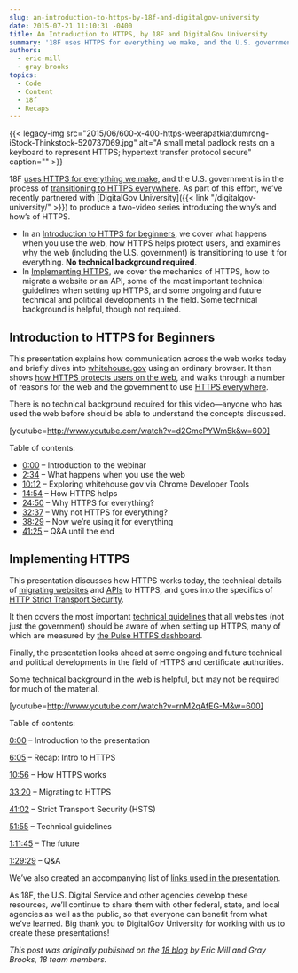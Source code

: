 ```yaml
---
slug: an-introduction-to-https-by-18f-and-digitalgov-university
date: 2015-07-21 11:10:31 -0400
title: An Introduction to HTTPS, by 18F and DigitalGov University
summary: '18F uses HTTPS for everything we make, and the U.S. government is in the process of transitioning to HTTPS everywhere. As part of this effort, we&#8217;ve recently partnered with DigitalGov University to produce a two-video series introducing the why&#8217;s and how&#8217;s of HTTPS. In an Introduction to HTTPS for beginners, we cover what happens when'
authors:
  - eric-mill
  - gray-brooks
topics:
  - Code
  - Content
  - 18f
  - Recaps
---
```


{{< legacy-img src="2015/06/600-x-400-https-weerapatkiatdumrong-iStock-Thinkstock-520737069.jpg" alt="A small metal padlock rests on a keyboard to represent HTTPS; hypertext transfer protocol secure" caption="" >}} 

18F [uses HTTPS for everything we make](https://18f.gsa.gov/2014/11/13/why-we-use-https-in-every-gov-website-we-make/), and the U.S. government is in the process of [transitioning to HTTPS everywhere](https://18f.gsa.gov/2015/06/08/the-us-government-is-moving-to-https-everywhere/). As part of this effort, we&#8217;ve recently partnered with [DigitalGov University]({{< link "/digitalgov-university/" >}}) to produce a two-video series introducing the why&#8217;s and how&#8217;s of HTTPS.

  * In an [Introduction to HTTPS for beginners](https://18f.gsa.gov/2015/07/16/introduction-to-https-webinar/#introduction-to-https-for-beginners), we cover what happens when you use the web, how HTTPS helps protect users, and examines why the web (including the U.S. government) is transitioning to use it for everything. **No technical background required**.
  * In [Implementing HTTPS](https://18f.gsa.gov/2015/07/16/introduction-to-https-webinar/#implementing-https), we cover the mechanics of HTTPS, how to migrate a website or an API, some of the most important technical guidelines when setting up HTTPS, and some ongoing and future technical and political developments in the field. Some technical background is helpful, though not required.

## Introduction to HTTPS for Beginners

This presentation explains how communication across the web works today and briefly dives into [whitehouse.gov](https://www.whitehouse.gov/) using an ordinary browser. It then shows [how HTTPS protects users on the web](https://https.cio.gov/faq/), and walks through a number of reasons for the web and the government to use [HTTPS everywhere](https://https.cio.gov/everything/).

There is no technical background required for this video—anyone who has used the web before should be able to understand the concepts discussed.

[youtube=http://www.youtube.com/watch?v=d2GmcPYWm5k&w=600]

Table of contents:

  * [0:00](https://www.youtube.com/watch?v=d2GmcPYWm5k&feature=youtu.be&t=0m0s) &#8211; Introduction to the webinar
  * [2:34](https://www.youtube.com/watch?v=d2GmcPYWm5k&feature=youtu.be&t=2m34s) &#8211; What happens when you use the web
  * [10:12](https://www.youtube.com/watch?v=d2GmcPYWm5k&feature=youtu.be&t=10m12s) &#8211; Exploring whitehouse.gov via Chrome Developer Tools
  * [14:54](https://www.youtube.com/watch?v=d2GmcPYWm5k&feature=youtu.be&t=14m54s) &#8211; How HTTPS helps
  * [24:50](https://www.youtube.com/watch?v=d2GmcPYWm5k&feature=youtu.be&t=24m50s) &#8211; Why HTTPS for everything?
  * [32:37](https://www.youtube.com/watch?v=d2GmcPYWm5k&feature=youtu.be&t=32m37s) &#8211; Why not HTTPS for everything?
  * [38:29](https://www.youtube.com/watch?v=d2GmcPYWm5k&feature=youtu.be&t=38m29s) &#8211; Now we&#8217;re using it for everything
  * [41:25](https://www.youtube.com/watch?v=d2GmcPYWm5k&feature=youtu.be&t=41m25s) &#8211; Q&A until the end

## Implementing HTTPS

This presentation discusses how HTTPS works today, the technical details of [migrating websites](https://https.cio.gov/mixed-content/) and [APIs](https://https.cio.gov/apis/) to HTTPS, and goes into the specifics of [HTTP Strict Transport Security](https://https.cio.gov/hsts/).

It then covers the most important [technical guidelines](https://https.cio.gov/technical-guidelines/) that all websites (not just the government) should be aware of when setting up HTTPS, many of which are measured by [the Pulse HTTPS dashboard](https://pulse.18f.gov/https/domains/).

Finally, the presentation looks ahead at some ongoing and future technical and political developments in the field of HTTPS and certificate authorities.

Some technical background in the web is helpful, but may not be required for much of the material.

[youtube=http://www.youtube.com/watch?v=rnM2qAfEG-M&w=600]

Table of contents:

[0:00](https://youtu.be/rnM2qAfEG-M?t=0m0s) &#8211; Introduction to the presentation
  
[6:05](https://www.youtube.com/watch?v=rnM2qAfEG-M&feature=youtu.be&t=6m5s) &#8211; Recap: Intro to HTTPS
  
[10:56](https://www.youtube.com/watch?v=rnM2qAfEG-M&feature=youtu.be&t=10m56s) &#8211; How HTTPS works
  
[33:20](https://www.youtube.com/watch?v=rnM2qAfEG-M&feature=youtu.be&t=33m20s) &#8211; Migrating to HTTPS
  
[41:02](https://www.youtube.com/watch?v=rnM2qAfEG-M&feature=youtu.be&t=41m2s) &#8211; Strict Transport Security (HSTS)
  
[51:55](https://www.youtube.com/watch?v=rnM2qAfEG-M&feature=youtu.be&t=51m55s) &#8211; Technical guidelines
  
[1:11:45](https://www.youtube.com/watch?v=rnM2qAfEG-M&feature=youtu.be&t=71m45s) &#8211; The future
  
[1:29:29](https://www.youtube.com/watch?v=rnM2qAfEG-M&feature=youtu.be&t=89m29s) &#8211; Q&A
  
We&#8217;ve also created an accompanying list of [links used in the presentation](https://github.com/GSA/https/blob/master/resources/implementing-https-links.md).

As 18F, the U.S. Digital Service and other agencies develop these resources, we&#8217;ll continue to share them with other federal, state, and local agencies as well as the public, so that everyone can benefit from what we&#8217;ve learned. Big thank you to DigitalGov University for working with us to create these presentations!

_This post was originally published on the [18 blog](https://18f.gsa.gov/blog/) by Eric Mill and Gray Brooks, 18 team members._